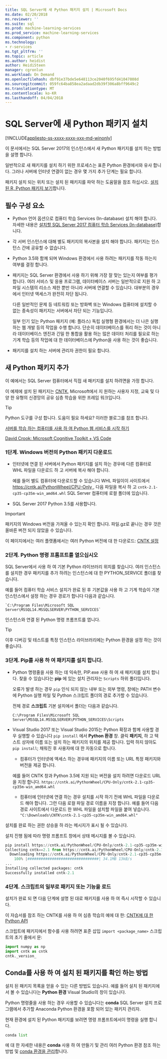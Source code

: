 ```yaml
---
title: SQL Server에 새 Python 패키지 설치 | Microsoft Docs
ms.date: 02/20/2018
ms.reviewer: ''
ms.suite: sql
ms.prod: machine-learning-services
ms.prod_service: machine-learning-services
ms.component: python
ms.technology:
- r-services
ms.tgt_pltfrm: ''
ms.topic: article
ms.author: heidist
author: HeidiSteen
manager: cgronlun
ms.workload: On Demand
ms.openlocfilehash: dbf91e37bde5e648113ce2040f695fd41047808d
ms.sourcegitcommit: 059fc64ba858ea2adaad2db39f306a8bff9649c2
ms.translationtype: MT
ms.contentlocale: ko-KR
ms.lasthandoff: 04/04/2018
---
```

# <a name="install-new-python-packages-on-sql-server"></a>SQL Server에 새 Python 패키지 설치
[!INCLUDE[appliesto-ss-xxxx-xxxx-xxx-md-winonly](../../includes/appliesto-ss-xxxx-xxxx-xxx-md-winonly.md)]

이 문서에서는 SQL Server 2017의 인스턴스에서 새 Python 패키지를 설치 하는 방법을 설명 합니다.

일반적으로 새 패키지를 설치 하기 위한 프로세스는 표준 Python 환경에서와 유사 합니다. 그러나 서버에 인터넷 연결이 없는 경우 몇 가지 추가 단계는 필요 합니다.

패키지 설치 되는 위치 또는 설치 된 패키지를 파악 하는 도움말을 참조 하십시오. [설치 된 R, Python 패키지 보기](../r/determine-which-packages-are-installed-on-sql-server.md)합니다.

## <a name="prerequisites"></a>필수 구성 요소

+ Python 언어 옵션으로 컴퓨터 학습 Services (In-database) 설치 해야 합니다. 자세한 내용은 [설치할 SQL Server 2017 컴퓨터 학습 Services (In-database)](../install/sql-machine-learning-services-windows-install.md)합니다.

+ 각 서버 인스턴스에 대해 별도 패키지의 복사본을 설치 해야 합니다. 패키지는 인스턴스 간에 공유할 수 없습니다.

+ Python 3.5와 함께 되며 Windows 환경에서 사용 하려는 패키지를 작동 하는지 여부를 결정 합니다. 

+ 패키지는 SQL Server 환경에서 사용 하기 위해 가장 잘 맞는 있는지 여부를 평가 합니다. 여러 서비스 및 응용 프로그램, 데이터베이스 서버는 일반적으로 지원 하 고 파일 시스템의 리소스 제한 뿐만 아니라 서버에 연결할 수 있습니다. 대부분의 경우에서 인터넷 액세스가 완전히 차단 됩니다.

    다른 일반적인 문제 등 네트워킹 또는 방화벽 또는 Windows 컴퓨터에 설치할 수 없는 종속성이 패키지는 서버에서 차단 되는 기능입니다. 

    일부 인기 있는 Python 패키지 (예: 플라스) 독립 실행형 환경에서는 더 나은 실행 하는 웹 개발 등의 작업을 수행 합니다. 단순히 데이터베이스를 쿼리 하는 것이 아니라 데이터베이스 엔진과 긴밀 한 통합을 활용 하는 많은 데이터 처리를 필요로 하는 기계 학습 등의 작업에 대 한 데이터베이스에 Python을 사용 하는 것이 좋습니다.

+ 패키지를 설치 하는 서버에 관리자 권한이 필요 합니다.

## <a name="add-a-new-python-package"></a>새 Python 패키지 추가

이 예에서는 SQL Server 컴퓨터에서 직접 새 패키지를 설치 하려면을 가정 합니다.

이 예제에 설치 된 패키지는 [CNTK](https://docs.microsoft.com/cognitive-toolkit/), Microsoft에서 지 원하는 사용자 지정, 교육 및 다양 한 유형의 신경망의 공유 심층 학습을 위한 프레임 워크입니다.

> [!TIP]
> Python 도구를 구성 합니다. 도움이 필요 하세요? 이러한 블로그를 참조 합니다.
> 
> [서버를 학습 하는 컴퓨터를 사용 하 여 Python 웹 서비스를 시작 하기](https://blogs.msdn.microsoft.com/mlserver/2017/12/13/getting-started-with-python-web-services-using-machine-learning-server/)
> 
> [David Crook: Microsoft Cognitive Toolkit + VS Code](http://dacrook.com/cntk-vs-code-awesome/)

### <a name="step-1-download-the-windows-version-of-the-python-package"></a>1단계. Windows 버전의 Python 패키지 다운로드

+ 인터넷에 연결 된 서버에서 Python 패키지를 설치 하는 경우에 다른 컴퓨터로 WHL 파일을 다운로드 하 고 서버에 복사 해야 합니다.

    예를 들어 별도 컴퓨터에 다운로드할 수 있습니다 WHL 파일이이 사이트에서 [ https://cntk.ai/PythonWheel/CPU-Only ](https://cntk.ai/PythonWheel/CPU-Only/cntk-2.1-cp35-cp35m-win_amd64.whl), 다음 파일을 복사 하 고 `cntk-2.1-cp35-cp35m-win_amd64.whl` SQL Server 컴퓨터에 로컬 폴더에 있습니다.

+ SQL Server 2017 Python 3.5를 사용합니다. 

> [!IMPORTANT]
> 패키지의 Windows 버전을 가져올 수 있는지 확인 합니다. 파일.gz로 끝나는 경우 것은 올바른 버전 되지 않았을 수 있습니다.

이 페이지에서는 여러 플랫폼에서는 여러 Python 버전에 대 한 다운로드: [CNTK 설정](https://docs.microsoft.com/cognitive-toolkit/Setup-CNTK-on-your-machine)

### <a name="step-2-open-a-python-command-prompt"></a>2단계. Python 명령 프롬프트를 열으십시오

SQL Server에서 사용 하 여 기본 Python 라이브러리 위치를 찾습니다. 여러 인스턴스를 설치한 경우 패키지를 추가 하려는 인스턴스에 대 한 PYTHON_SERVICE 폴더를 찾습니다.

예를 들어 컴퓨터 학습 서비스 설치가 완료 된 후 기본값을 사용 하 고 기계 학습이 기본 인스턴스에서 설정 하는 경우 경로가 합니다 다음과 같습니다.

    `C:\Program Files\Microsoft SQL Server\MSSQL14.MSSQLSERVER\PYTHON_SERVICES`

인스턴스와 연결 된 Python 명령 프롬프트를 엽니다.

> [!TIP]
> 이후 디버깅 및 테스트를 특정 인스턴스 라이브러리에는 Python 환경을 설정 하는 것이 좋습니다.

### <a name="step-3-install-the-package-using-pip"></a>3단계. Pip를 사용 하 여 패키지를 설치 합니다.

+ Python 명령줄을 사용 하는 데 익숙한, PIP.exe 사용 하 여 새 패키지를 설치 합니다. 찾을 수 있습니다는 **pip** 에 있는 설치 관리자는 `Scripts` 하위 폴더입니다. 

    오류가 발생 하는 경우 `pip` 인식 되지 않는 내부 또는 외부 명령, 창에는 PATH 변수에 Python 실행 파일 및 Python 스크립트 폴더의 경로 추가할 수 있습니다.

    전체 경로 **스크립트** 기본 설치에서 폴더는 다음과 같습니다.

    `C:\Program Files\Microsoft SQL Server\MSSQL14.MSSQLSERVER\PYTHON_SERVICES\Scripts`

+ Visual Studio 2017 또는 Visual Studio 2015는 Python 확장과 함께 사용할 경우 실행할 수 있습니다 `pip install` 에서 **Python 환경** 창. 클릭 **패키지**, 하 고 텍스트 상자에 이름 또는 설치 하는 패키지의 위치를 제공 합니다. 입력 하지 않아도 `pip install`; 채워진 후 사용자에 대 한 자동으로 합니다. 

    - 컴퓨터가 인터넷에 액세스 하는 경우에 패키지의 이름 또는 URL 특정 패키지와 버전을 제공 합니다. 
    
    예를 들어 CNTK 창과 Python 3.5에 지원 되는 버전을 설치 하려면 다운로드 URL을 지정 합니다. `https://cntk.ai/PythonWheel/CPU-Only/cntk-2.1-cp35-cp35m-win_amd64.whl`

    - 컴퓨터에 인터넷에 연결 하는 경우 설치를 시작 하기 전에 WHL 파일을 다운로드 해야 합니다. 그런 다음 로컬 파일 경로 이름을 지정 합니다. 예를 들어 다음 경로 사이트에서 다운로드 한 WHL 파일을 설치할 파일을 붙여 넣습니다. `"C:\Downloads\CNTK\cntk-2.1-cp35-cp35m-win_amd64.whl"`

설치를 완료 하는 권한 상승을 하 라는 메시지가 표시 될 수 있습니다.

설치 진행 됨에 따라 명령 프롬프트 창에서 상태 메시지를 볼 수 있습니다.

```python
pip install https://cntk.ai/PythonWheel/CPU-Only/cntk-2.1-cp35-cp35m-win_amd64.whl
Collecting cntk==2.1 from https://cntk.ai/PythonWheel/CPU-Only/cntk-2.1-cp35-cp35m-win_amd64.whl
  Downloading https://cntk.ai/PythonWheel/CPU-Only/cntk-2.1-cp35-cp35m-win_amd64.whl (34.1MB)
    100% |################################| 34.1MB 13kB/s
...
Installing collected packages: cntk
Successfully installed cntk-2.1
```


### <a name="step-4-load-the-package-or-its-functions-as-part-of-your-script"></a>4단계. 스크립트의 일부로 패키지 또는 기능을 로드

설치가 완료 되 면 다음 단계에 설명 된 대로 패키지를 사용 하 여 즉시 시작할 수 있습니다.

이 자습서를 참조 하는 CNTK를 사용 하 여 심층 학습의 예에 대 한: [CNTK에 대 한 Python API](https://cntk.ai/pythondocs/tutorials.html)

스크립트에 패키지에서 함수를 사용 하려면 표준 삽입 `import <package_name>` 스크립트의 초기 줄에서 문:

```python
import numpy as np
import cntk as cntk
cntk._version_
```

##  <a name="how-to-view-installed-packages-using-conda"></a>Conda를 사용 하 여 설치 된 패키지를 확인 하는 방법

설치 된 패키지 목록을 얻을 수 있는 다른 방법도 있습니다. 예를 들어 설치 된 패키지에서 볼 수 있습니다는 **Python 환경** Visual Studio의 창이 있습니다.

Python 명령줄을 사용 하는 경우 사용할 수 있습니다는 **conda** SQL Server 설치 프로그램에서 추가할 Anaconda Python 환경을 포함 되어 있는 패키지 관리자.

현재 환경에 설치 된 Python 패키지를 보려면 명령 프롬프트에서이 명령을 실행 합니다.

```python
conda list
```

에 대 한 자세한 내용은 **conda** 사용 하 여 만들기 및 관리 여러 Python 환경 참조 하는 방법 및 [conda 환경을 관리](https://conda.io/docs/user-guide/tasks/manage-environments.html)합니다.
